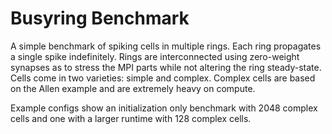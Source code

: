 # Busyring Benchmark

A simple benchmark of spiking cells in multiple rings. Each ring propagates a
single spike indefinitely. Rings are interconnected using zero-weight synapses
as to stress the MPI parts while not altering the ring steady-state. Cells come
in two varieties: simple and complex. Complex cells are based on the Allen
example and are extremely heavy on compute.

Example configs show an initialization only benchmark with 2048 complex cells
and one with a larger runtime with 128 complex cells.
